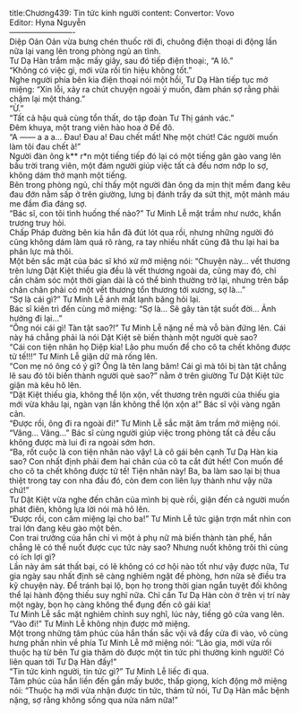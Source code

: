 title:Chương439: Tin tức kinh người
content:
Convertor: Vovo<br>Editor: Hyna Nguyễn<br>————————-<br>Diệp Oản Oản vừa bưng chén thuốc rời đi, chuông điện thoại di động lần nữa lại vang lên trong phòng ngủ an tĩnh.<br>Tư Dạ Hàn trầm mặc mấy giây, sau đó tiếp điện thoại:, “A lô.”<br>“Không có việc gì, mới vừa rồi tín hiệu không tốt.”<br>Nghe người phía bên kia điện thoại nói một hồi, Tư Dạ Hàn tiếp tục mở miệng: “Xin lỗi, xảy ra chút chuyện ngoài ý muốn, đàm phán sợ rằng phải chậm lại một tháng.”<br>“Ừ.”<br>“Tất cả hậu quả cùng tổn thất, do tập đoàn Tư Thị gánh vác.”<br>Đêm khuya, một trang viên hào hoa ở Đế đô.<br>“A —— a a a… Đau! Đau a! Đau chết mất! Nhẹ một chút! Các người muốn làm tôi đau chết à!”<br>Người đàn ông k** r*n một tiếng tiếp đó lại có một tiếng gân gào vang lên bầu trời trang viên, một đám người giúp việc tất cả đều nơm nớp lo sợ, không dám thở mạnh một tiếng.<br>Bên trong phòng ngủ, chỉ thấy một người đàn ông da mịn thịt mềm đang kêu đau đớn nằm sấp ở trên giường, lưng bị đánh trầy da sứt thịt, một mảnh máu me đầm đìa đáng sợ.<br>“Bác sĩ, con tôi tình huống thế nào?” Tư Minh Lễ mặt trầm như nước, khẩn trương truy hỏi.<br>Chấp Pháp đường bên kia hắn đã đút lót qua rồi, nhưng những người đó cũng không dám làm quá rõ ràng, ra tay nhiều nhất cũng đã thu lại hai ba phân lực mà thôi.<br>Một bên sắc mặt của bác sĩ khó xử mở miệng nói: “Chuyện này… vết thương trên lưng Dật Kiệt thiếu gia đều là vết thương ngoài da, cũng may đó, chỉ cần chăm sóc một thời gian dài là có thể bình thường trở lại, nhưng trên bắp chân chân phải có một vết thương tổn thương tới xương, sợ là…”<br>“Sợ là cái gì?” Tư Minh Lễ ánh mắt lạnh băng hỏi lại.<br>Bác sĩ kiên trì đến cùng mở miệng: “Sợ là… Sẽ gây tàn tật suốt đời… Ảnh hưởng đi lại…”<br>“Ông nói cái gì! Tàn tật sao?!” Tư Minh Lễ nặng nề mà vỗ bàn đứng lên. Cái này há chẳng phải là nói Dật Kiệt sẽ biến thành một người què sao?<br>“Cái con tiện nhân họ Diệp kia! Lão phu muốn để cho cô ta chết không được tử tế!!!” Tư Minh Lễ giận dữ mà rống lên.<br>“Con mẹ nó ông có ý gì? Ông là tên lang băm! Cái gì mà tôi bị tàn tật chẳng lẽ sau đó tôi biến thành người què sao?” nằm ở trên giường Tư Dật Kiệt tức giận mà kêu hô lên.<br>“Dật Kiệt thiếu gia, không thể lộn xộn, vết thương trên người của thiếu gia mới vừa khâu lại, ngàn vạn lần không thể lộn xộn a!” Bác sĩ vội vàng ngăn cản.<br>“Được rồi, ông đi ra ngoài đi!” Tư Minh Lễ sắc mặt âm trầm mở miệng nói.<br>“Vâng… Vâng…” Bác sĩ cùng người giúp việc trong phòng tất cả đều cầu không được mà lui đi ra ngoài sớm hơn.<br>“Ba, rốt cuộc là con tiện nhân nào vậy! Là cô gái bên cạnh Tư Dạ Hàn kia sao? Con nhất định phải đem hai chân của cô ta cắt đứt hết! Con muốn để cho cô ta chết không được tử tế! Tiện nhân này! Ba, ba làm sao lại bị thua thiệt trong tay con nha đầu đó, còn đem con liên lụy thành như vậy nữa chứ!”<br>Tư Dật Kiệt vừa nghe đến chân của mình bị què rồi, giận đến cả người muốn phát điên, không lựa lời nói mà hô lên.<br>“Được rồi, con câm miệng lại cho ba!” Tư Minh Lễ tức giận trợn mắt nhìn con trai lớn đang kêu gào một bên.<br>Con trai trưởng của hắn chỉ vì một ả phụ nữ mà biến thành tàn phế, hắn chẳng lẽ có thể nuốt được cục tức này sao? Nhưng nuốt không trôi thì củng có ích lợi gì?<br>Lần này ám sát thất bại, có lẽ không có cơ hội nào tốt như vậy được nữa, Tư gia ngày sau nhất định sẽ càng nghiêm ngặt đề phòng, hơn nữa sẽ điều tra kỹ chuyện này. Để tránh bại lộ, bọn họ trong thời gian ngắn tuyệt đối không thể lại hành động thiếu suy nghĩ nữa. Chỉ cần Tư Dạ Hàn còn ở trên vị trí này một ngày, bọn họ càng không thể đụng đến cô gái kia!<br>Tư Minh Lễ sắc mặt nghiêm chỉnh suy nghĩ, lúc này, tiếng gõ cửa vang lên.<br>“Vào đi!” Tư Minh Lễ không nhịn được mở miệng.<br>Một trong những tâm phúc của hắn thần sắc vội vã đẩy cửa đi vào, vô cùng hưng phấn nhìn về phía Tư Minh Lễ mở miệng nói: “Lão gia, mới vừa rồi thuộc hạ từ bên Tư gia thăm dò được một tin tức phi thường kinh người! Có liên quan tới Tư Dạ Hàn đấy!”<br>“Tin tức kinh người, tin tức gì?” Tư Minh Lễ liếc đi qua.<br>Tâm phúc của hắn liền đến gần mấy bước, thấp giọng, kích động mở miệng nói: “Thuộc hạ mới vừa nhận được tin tức, thám tử nói, Tư Dạ Hàn mắc bệnh nặng, sợ rằng không sống qua nửa năm nữa!”